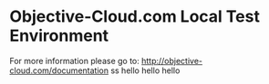 # Objective-Cloud.com Local Test Environment

For more information please go to: http://objective-cloud.com/documentation
ss
hello
hello
hello
